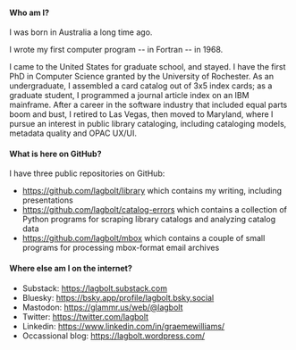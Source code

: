#### Who am I?

I was born in Australia a long time ago.

I wrote my first computer program -- in Fortran -- in 1968.

I came to the United States for graduate school, and stayed.  I have the first PhD in Computer Science granted by the University of Rochester.  As an undergraduate, I assembled a card catalog out of 3x5 index cards; as a graduate student, I programmed a journal article index on an IBM mainframe.  After a career in the software industry that included equal parts boom and bust, I retired to Las Vegas, then moved to Maryland, where I pursue an interest in public library cataloging, including cataloging models, metadata quality and OPAC UX/UI.

#### What is here on GitHub?

I have three public repositories on GitHub:
* https://github.com/lagbolt/library which contains my writing, including presentations
* https://github.com/lagbolt/catalog-errors which contains a collection of Python programs for scraping library catalogs and analyzing catalog data
* https://github.com/lagbolt/mbox which contains a couple of small programs for processing mbox-format email archives

#### Where else am I on the internet?

* Substack:  https://lagbolt.substack.com
* Bluesky:  https://bsky.app/profile/lagbolt.bsky.social
* Mastodon:  https://glammr.us/web/@lagbolt
* Twitter:  https://twitter.com/lagbolt
* Linkedin:  https://www.linkedin.com/in/graemewilliams/
* Occassional blog:  https://lagbolt.wordpress.com/

<!--

Here are some ideas to get you started:

- 🔭 I’m currently working on ...
- 🌱 I’m currently learning ...
- 👯 I’m looking to collaborate on ...
- 🤔 I’m looking for help with ...
- 💬 Ask me about ...
- 📫 How to reach me: ...
- 😄 Pronouns: ...
- ⚡ Fun fact: ...
-->
